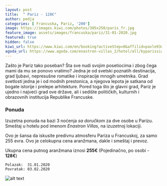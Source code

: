 ```yaml
---
layout: post
title:  " Pariz - 128€"
author: pedja
categories: [ Francuska, Pariz, '200']
image: https://images.kiwi.com/photos/385x250/paris_fr.jpg 
feature_image: assets/images/francuska/pariz/31-01-2020.jpg
featured: true
hidden: false
kiwi_url: https://www.kiwi.com/en/booking?activeStep=0&affilid=pavle93odyssey&booking_token=A98z72lo1-pbgVxbEZimmAH9efFSt4XZv-Mc3nl6EdUUfI0nnjjXSo-mdNCJYb6xkQZ9shYmYCG0ViH3Bu93ZZGhZCemECeb2lpXjpK1RbaZ34VuGWpxWj97R2gj5pmZGRBr-sTKaulcfXAitXR-kO582xZHwyWVcaXgg70TPMHLkiWwtREByD2bmPLihKPJD18EKAlvIgZRU5SAIcqAXd-bWkZP79HapDi8PGK3kc1Ve18Xn16Q0oDwzQMivKmr6b61bScV4HKo4ag1hQHliJyirML0d9ph5kxnpao09l_2v0LyW0mRX5pOhmOqZAVT5Q9jX62f_9qgQ5zGD9b5eXXRcn5CeHzaqlxy4GDZpdPbkL149GkavL5pMhl00P1gJYotaT8anb1eKcfgVFdhZJlpQ_SUrbmBIE3TWcyg6fX5BrLY3BITINNlM5hBtKmlh5JNoE2ivPgTIB6y09HTQUZSl7HZNRgpqPtANpBNzWe6r_VzYOa6fH0-Fda892wvtMzLXSzU53vJ-P2geDFyCS7sWVvIHcIg8RwERfR6yFXw%3D&currency=eur&deeplinkId=28361450376&flightsId=0b771cb247744777e356940a_0-0b771cb247744777e356940a_1&handBags=0-0&holdBags=0-0&lang=en&passengers=2&price=124&session_identifier=YbBk9Zoa8kzQyPJPaEDvG%2F52XCeFBRqj4QqlBtyutu4%3D&session_token=X%2Bgiw2RU%2Fhin7Q%2FmuoZUS0vRKgZcm5EULJVJ9tatgICaUK7TP1gmG4NSys%2BIuLNCalHvMcSVNa%2FpqVLF1QE%2FogMPsNDRZcm%2FpXVRnWCRb67oAk9ighIxDDWx6LWcmOSfVeqOteyL4PeJT8GINgh2QAuTSCb%2BeYDOlC0zL4ZjjAAZXAozJyd%2BOMBMhakmCmjylQaDLIa8%2BHaMiVXgFn%2F23jSR5l7l6T%2Bf5rHO%2Fi6i4vSCYasgZ1rnAvHMUVFMZ3C6&token=A98z72lo1-pbgVxbEZimmAH9efFSt4XZv-Mc3nl6EdUUfI0nnjjXSo-mdNCJYb6xkQZ9shYmYCG0ViH3Bu93ZZGhZCemECeb2lpXjpK1RbaZ34VuGWpxWj97R2gj5pmZGRBr-sTKaulcfXAitXR-kO582xZHwyWVcaXgg70TPMHLkiWwtREByD2bmPLihKPJD18EKAlvIgZRU5SAIcqAXd-bWkZP79HapDi8PGK3kc1Ve18Xn16Q0oDwzQMivKmr6b61bScV4HKo4ag1hQHliJyirML0d9ph5kxnpao09l_2v0LyW0mRX5pOhmOqZAVT5Q9jX62f_9qgQ5zGD9b5eXXRcn5CeHzaqlxy4GDZpdPbkL149GkavL5pMhl00P1gJYotaT8anb1eKcfgVFdhZJlpQ_SUrbmBIE3TWcyg6fX5BrLY3BITINNlM5hBtKmlh5JNoE2ivPgTIB6y09HTQUZSl7HZNRgpqPtANpBNzWe6r_VzYOa6fH0-Fda892wvtMzLXSzU53vJ-P2geDFyCS7sWVvIHcIg8RwERfR6yFXw%3D&user_id=86bfed55-21d7-4a38-a51e-73c29f7a1c7d
agoda_url: https://www.agoda.com/enastron-villas_2/hotel/all/kyparissia-gr.html?checkin=2020-01-31&los=3&adults=2&rooms=1&cid=1833963&searchrequestid=349785d2-245e-4968-bbbc-db917eb6c3ae&travellerType=-1&tspTypes=1&tabbed=true
---
```


Zašto je Pariz tako poseban? Šta sve nudi svojim posetiocima i zbog čega mami da mu se ponovo vratimo? Jedna je od svetski poznatih destinacija, grad ljubavi, nepresušne romatike i inspiracije mnogih umetnika. Grad svetlosti jedna je i od modnih prestonica, a njegova lepota je satkana od bogate istorije i prelepe arhitekture. Pored toga što je glavni grad, Pariz je ujedno i najveći grad ove države, ali i sedište političkih, kulturnih i obrazovnih institucija Republike Francuske. 
### Ponuda
Izuzetna ponuda na bazi 3 noćenja *sa doručkom* za dve osobe u Parizu. Smeštaj u hotelu pod imenom *Enastron Villas*, na izuzetnoj lokaciji.

Ovo je šansa da iskusite predivnu atmosferu Pariza u Francuskoj, za samo 255 evra. Ovo je celokupna cena aranžmana, dakle i smeštaj i prevoz.

Ukupna cena putnog aranžmana iznosi **255€** (Pojedinačno, po osobi - **128€**)

```
Polazak:  31.01.2020
Povratak: 03.02.2020
```

![alt text]( http://q-xx.bstatic.com/xdata/images/hotel/840x460/53153549.jpg?k=057826de3ad5d44aded1323b4615659cae9015aa3119eb95301239fb690e9083&o= "Pariz smestaj")

